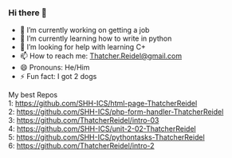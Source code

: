 ### Hi there 👋
- 🔭 I’m currently working on getting a job
- 🌱 I’m currently learning how to write in python 
- 🤔 I’m looking for help with learning C+
- 📫 How to reach me: Thatcher.Reidel@gmail.com
- 😄 Pronouns: He/Him
- ⚡ Fun fact: I got 2 dogs

My best Repos 
<br /> 1: https://github.com/SHH-ICS/html-page-ThatcherReidel 
<br /> 2: https://github.com/SHH-ICS/php-form-handler-ThatcherReidel
<br /> 3: https://github.com/ThatcherReidel/intro-03
<br /> 4: https://github.com/SHH-ICS/unit-2-02-ThatcherReidel
<br /> 5: https://github.com/SHH-ICS/pythontasks-ThatcherReidel
<br /> 6: https://github.com/ThatcherReidel/intro-2

<!--
**ThatcherReidel/ThatcherReidel** is a ✨ _special_ ✨ repository because its `README.md` (this file) appears on your GitHub profile.

Here are some ideas to get you started:

- 🔭 I’m currently working on a 
- 🌱 I’m currently learning ...
- 👯 I’m looking to collaborate on ...
- 🤔 I’m looking for help with ...
- 💬 Ask me about ...
- 📫 How to reach me: ...
- 😄 Pronouns: ...
- ⚡ Fun fact: ...
-->
